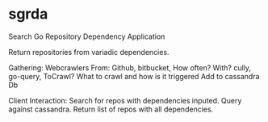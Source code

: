 # sgrda

Search Go Repository Dependency Application 

Return repositories from variadic dependencies.


Gathering: Webcrawlers
    From: Github, bitbucket,
    How often?
    With? cully, go-query, 
    ToCrawl? What to crawl and how is it triggered
    Add to cassandra Db


Client Interaction:
    Search for repos with dependencies inputed. 
    Query against cassandra. 
    Return list of repos with all dependencies.